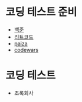 # 코딩 테스트 준비
 - [백준](https://www.acmicpc.net)
 - [리트코드](https://www.leetcode.com)
 - [paiza](https://paiza.jp/works/mypage)
 - [codewars](https://www.codewars.com/dashboard)

# 코딩 테스트
 - 초록회사
